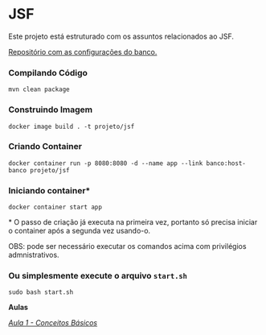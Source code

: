 # JSF

Este projeto está estruturado com os assuntos relacionados ao JSF.

[Repositório com as configurações do banco.](https://github.com/ARJOM/ads-dac-db)
### Compilando Código
```
mvn clean package
```

### Construindo Imagem
```
docker image build . -t projeto/jsf
```

### Criando Container
```
docker container run -p 8080:8080 -d --name app --link banco:host-banco projeto/jsf
```

### Iniciando container*
```
docker container start app
```


\* O passo de criação já executa na primeira vez, portanto só precisa iniciar o container após a segunda vez usando-o.


OBS: pode ser necessário executar os comandos acima com privilégios admnistrativos.


### Ou simplesmente execute o arquivo `start.sh`
```
sudo bash start.sh
```


**Aulas**

*[Aula 1 - Conceitos Básicos ](https://github.com/ifpb-disciplinas-2021-1/ads-dac-jsf/commit/)*
